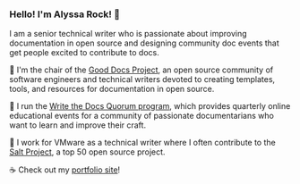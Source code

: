 ### Hello! I'm Alyssa Rock! 👋

I am a senior technical writer who is passionate about improving documentation in open source and designing community doc events that get people excited to contribute to docs.

🐙 I'm the chair of the [Good Docs Project](https://thegooddocsproject.dev/), an open source community of software engineers and technical writers devoted to creating templates, tools, and resources for documentation in open source.

📢 I run the [Write the Docs Quorum program](https://github.com/write-the-docs-quorum/quorum-meetups), which provides quarterly online educational events for a community of passionate documentarians who want to learn and improve their craft.

📯 I work for VMware as a technical writer where I often contribute to the [Salt Project](https://github.com/saltstack/salt), a top 50 open source project.

☕ Check out my [portfolio site](https://alyssarock.pro/)!
